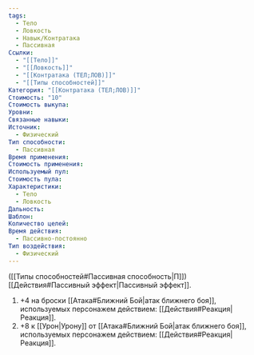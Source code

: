 ```yaml
---
tags:
  - Тело
  - Ловкость
  - Навык/Контратака
  - Пассивная
Ссылки:
  - "[[Тело]]"
  - "[[Ловкость]]"
  - "[[Контратака (ТЕЛ;ЛОВ)]]"
  - "[[Типы способностей]]"
Категория: "[[Контратака (ТЕЛ;ЛОВ)]]"
Стоимость: "10"
Стоимость выкупа: 
Уровни: 
Связанные навыки: 
Источник:
  - Физический
Тип способности:
  - Пассивная
Время применения: 
Стоимость применения: 
Используемый пул: 
Стоимость пула: 
Характеристики:
  - Тело
  - Ловкость
Дальность: 
Шаблон: 
Количество целей: 
Время действия:
  - Пассивно-постоянно
Тип воздействия:
  - Физический
---
```

([[Типы способностей#Пассивная способность|П]]) [[Действия#Пассивный эффект|Пассивный эффект]]. 

1. +4 на броски [[Атака#Ближний Бой|атак ближнего боя]], используемых персонажем действием: [[Действия#Реакция|Реакция]].
2. +8 к [[Урон|Урону]] от [[Атака#Ближний Бой|атак ближнего боя]], используемых персонажем действием: [[Действия#Реакция|Реакция]]. 
